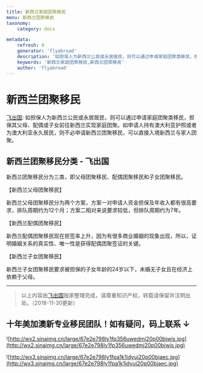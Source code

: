 ```yaml
---
title: 新西兰家庭团聚移民
menu: 新西兰团聚移民
taxonomy:
    category: docs

metadata:
    refresh: 0
    generator: 'flyabroad'
    description: '如担保人为新西兰公民或永居居民，则可以通过申请家庭团聚类移民，担保其父母、配偶或子女前往新西兰实现家庭团聚。如申请人持有澳大利亚护照或者为澳大利亚永久居民，则不必申请新西兰团聚移民，可以直接入境新西兰与家人团聚。'
    keywords: '新西兰家庭团聚移民,新西兰团聚移民'
    author: 'flyabroad'
---
```


# 新西兰团聚移民

[飞出国](/home): 如担保人为新西兰公民或永居居民，则可以通过申请家庭团聚类移民，担保其父母、配偶或子女前往新西兰实现家庭团聚。如申请人持有澳大利亚护照或者为澳大利亚永久居民，则不必申请新西兰团聚移民，可以直接入境新西兰与家人团聚。

## 新西兰团聚移民分类 - 飞出国

新西兰团聚移民分为三类，即父母团聚移民、配偶团聚移民和子女团聚移民。

【新西兰父母团聚移民】

新西兰父母团聚移民分为两个方案，方案一对申请人资金担保及年收入都有很高要求，排队周期约为12个月；方案二相对来说要求较低，但排队周期约为7年。

【新西兰配偶团聚移民】

新西兰配偶团聚移民现在拒签率上升，因为有很多商业婚姻的现象出现，所以，证明婚姻关系的真实性、唯一性是获得配偶团聚签证的关键。

【新西兰子女团聚移民】

新西兰子女团聚移民要求被担保的子女年龄的24岁以下，未婚无子女且在经济上依赖于父母。

----

> 以上内容由[飞出国](http://www.flyabroad.hk/)独家整理完成，请尊重知识产权，转载请保留并注明出处。（2018-11-30更新）

## 十年美加澳新专业移民团队！如有疑问，码上联系 ↓ ##

![http://wx2.sinaimg.cn/large/67e2e798ly1fp356uwedmj20p00bjwis.jpg](http://wx2.sinaimg.cn/large/67e2e798ly1fp356uwedmj20p00bjwis.jpg)

![http://wx3.sinaimg.cn/large/67e2e798ly1fpa1k1idyuj20p00bjaec.jpg](http://wx3.sinaimg.cn/large/67e2e798ly1fpa1k1idyuj20p00bjaec.jpg)